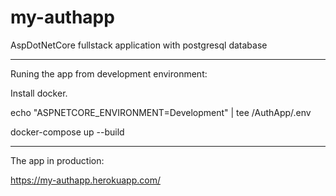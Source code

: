 # my-authapp
AspDotNetCore fullstack application with postgresql database

-------------------------------------------------------------

Runing the app from development environment:

Install docker.

echo "ASPNETCORE_ENVIRONMENT=Development" | tee /AuthApp/.env

docker-compose up --build

-------------------------------------------------------------

The app in production:

https://my-authapp.herokuapp.com/
